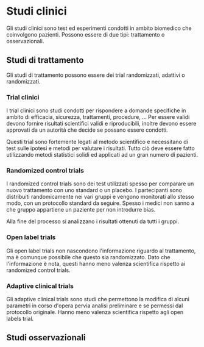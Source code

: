 # Studi clinici

Gli studi clinici sono test ed esperimenti condotti in ambito biomedico che coinvolgono pazienti. Possono essere di due tipi: trattamento o osservazionali.

## Studi di trattamento

Gli studi di trattamento possono essere dei trial randomizzati, adattivi o randomizzati.

### Trial clinici

I trial clinici sono studi condotti per rispondere a domande specifiche in ambito di efficacia, sicurezza, trattamenti, procedure, ... Per essere validi devono fornire risultati scientifici validi e riproducibili, inoltre devono essere approvati da un autorità che decide se possano essere condotti.

Questi trial sono fortemente legati al metodo scientifico e necessitano di test sulle ipotesi e metodi per valutare i risultati. Tutto ciò deve essere fatto utilizzando metodi statistici solidi ed applicati ad un gran numero di pazienti.

### Randomized control trials

I randomized control trials sono dei test utilizzati spesso per comparare un nuovo trattamento con uno standard o un placebo. I partecipanti sono distribuiti randomicamente nei vari gruppi e vengono monitorati allo stesso modo, con un protocollo standard da seguire. Spesso i medici non sanno a che gruppo appartiene un paziente per non introdurre bias.

Alla fine del processo si analizzano i risultati ottenuti da tutti i gruppi.

### Open label trials

Gli open label trials non nascondono l'informazione riguardo al trattamento, ma è comunque possibile che questo sia randomizzato. Dato che l'informazione è nota, questi hanno meno valenza scientifica rispetto ai randomized control trials.

### Adaptive clinical trials

Gli adaptive clinical trials sono studi che permettono la modifica di alcuni parametri in corso d'opera pervia analisi preliminare e se permessi dal protocollo originale. Hanno meno valenza scientifica rispetto agli open labels trial.

## Studi osservazionali

